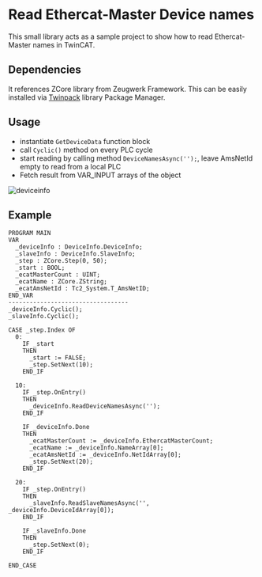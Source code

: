# Read Ethercat-Master Device names
This small library acts as a sample project to show how to read Ethercat-Master names in TwinCAT. 

## Dependencies
It references ZCore library from Zeugwerk Framework. This can be easily installed via [Twinpack](https://github.com/Zeugwerk/Twinpack) library Package Manager.

## Usage
- instantiate `GetDeviceData` function block
- call `Cyclic()` method on every PLC cycle
- start reading by calling method `DeviceNamesAsync('');`, leave AmsNetId empty to read from a local PLC
- Fetch result from VAR_INPUT arrays of the object

![deviceinfo](https://github.com/user-attachments/assets/e65c1735-6ff5-40d3-92db-5523b9fee53a)

## Example
```st
PROGRAM MAIN
VAR
  _deviceInfo : DeviceInfo.DeviceInfo;
  _slaveInfo : DeviceInfo.SlaveInfo;
  _step : ZCore.Step(0, 50);
  _start : BOOL;
  _ecatMasterCount : UINT;
  _ecatName : ZCore.ZString;
  _ecatAmsNetId : Tc2_System.T_AmsNetID;
END_VAR
----------------------------------
_deviceInfo.Cyclic();
_slaveInfo.Cyclic();

CASE _step.Index OF
  0:
    IF _start 
    THEN 
      _start := FALSE;
      _step.SetNext(10);
    END_IF
    
  10:
    IF _step.OnEntry()
    THEN
      _deviceInfo.ReadDeviceNamesAsync('');
    END_IF

    IF _deviceInfo.Done 
    THEN
      _ecatMasterCount := _deviceInfo.EthercatMasterCount;
      _ecatName := _deviceInfo.NameArray[0];
      _ecatAmsNetId := _deviceInfo.NetIdArray[0];
      _step.SetNext(20);
    END_IF  
    
  20:
    IF _step.OnEntry()
    THEN
      _slaveInfo.ReadSlaveNamesAsync('', _deviceInfo.DeviceIdArray[0]);
    END_IF
    
    IF _slaveInfo.Done
    THEN
      _step.SetNext(0);
    END_IF
    
END_CASE
```
